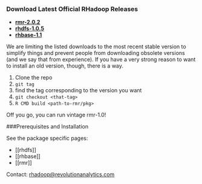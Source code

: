 ### Download Latest Official RHadoop Releases

* [__rmr-2.0.2__](https://github.com/RevolutionAnalytics/rmr2/blob/master/build/rmr2_2.0.2.tar.gz?raw=true)
* [__rhdfs-1.0.5__](https://github.com/downloads/RevolutionAnalytics/RHadoop/rhdfs_1.0.5.tar.gz)
* [__rhbase-1.1__](https://github.com/downloads/RevolutionAnalytics/RHadoop/rhbase_1.1.tar.gz)



We are limiting the listed downloads to the most recent stable version to simplify things and prevent people from downloading obsolete versions (and we say that from experience). If you have a very strong reason to want to install an old version, though, there is a way. 

1. Clone the repo
2. `git tag`
3. find the tag corresponding to the version you want
4. `git checkout <that-tag>`
5. `R CMD build <path-to-rmr/pkg>`

Off you go, you can run vintage rmr-1.0!


###Prerequisites and Installation

See the package specific pages:

* [[rhdfs]]
* [[rhbase]]
* [[rmr]]

Contact: rhadoop@revolutionanalytics.com